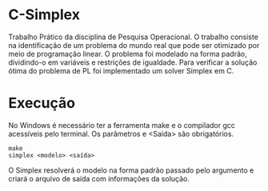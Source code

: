 # C-Simplex

Trabalho Prático da disciplina de Pesquisa Operacional. O trabalho consiste na identificação de um problema do mundo real que pode ser otimizado por meio de programação linear. O problema foi modelado na forma padrão, dividindo-o em variáveis e restrições de igualdade. Para verificar a solução ótima do problema de PL foi implementado um solver Simplex em C.

# Execução
No Windows é necessário ter a ferramenta make e o compilador gcc acessíveis pelo terminal.
Os parâmetros <Modelo> e <Saída> são obrigatórios.

```
make
simplex <modelo> <saída>
```
O Simplex resolverá o modelo na forma padrão passado pelo argumento e criará o arquivo de saída com informações da solução.
